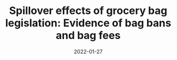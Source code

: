 ---
title: "Spillover effects of grocery bag legislation: Evidence of bag bans and bag fees"
collection: publications
category: manuscripts
permalink: /publication/2022-01-27-paper-6
excerpt: ''
date: 2022-01-27
venue: 'Environmental and Resource Economics'
paperurl: 'http://ykaih.github.io/files/2022-Environmental-and-Resource-Economics.pdf'
slidesurl: 'https://link.springer.com/article/10.1007/s10640-022-00646-5'
citation: 'Huang, Y. K., & Woodward, R. T. (2022).  &quot;Spillover effects of grocery bag legislation: Evidence of bag bans and bag fees.&quot; <i>Environmental and Resource Economics</i>. 81(4), 711-741.'
---